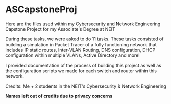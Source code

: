 # ASCapstoneProj
Here are the files used within my Cybersecurity and Network Engineering Capstone Project for my Associate's Degree at NEIT

During these tasks, we were asked to do 11 tasks. These tasks consisted of building a simulation in Packet Tracer of a fully functioning network that includes IP static routes, Inter-VLAN Routing, DNS configuration, DHCP configuration within multiple VLANs, Active Directory and more!

I provided documentation of the process of building this project as well as the configuration scripts we made for each switch and router within this network.

Credits: Me + 2 students in the NEIT's Cybersecurity & Network Engineering

**Names left out of credits due to privacy concerns**
